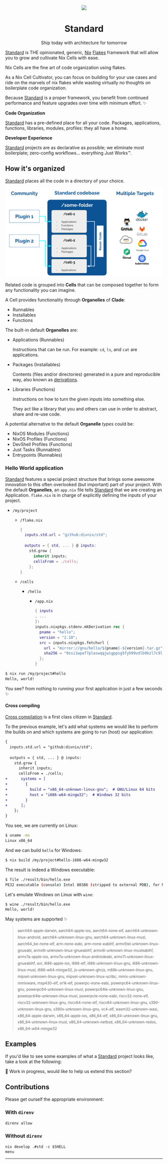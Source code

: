 <div align="center">
  <img src="https://github.com/divnix/std/raw/main/artwork/logo.png" width="250" />
  <h1>Standard</h1>
  <p>Ship today with architecture for tomorrow</span>
</div>

<!--
_By [Kevin Amado](https://github.com/kamadorueda),
with contributions from [David Arnold](https://github.com/blaggacao),
[Timothy DeHerrera](https://github.com/nrdxp)
and many more amazing people (see end of file for a full list)._
-->

[Standard][std] is THE opinionated, generic,
[Nix][nix] [Flakes][nix_flakes] framework
that will allow you to grow and cultivate
Nix Cells with ease.

Nix Cells are the fine art of code organization
using flakes.

As a Nix Cell Cultivator, you can focus on building
for your use cases and ride on the marvels of nix flakes
while wasting virtually no thoughts on boilerplate
code organization.

Because [Standard][std] is a proper framework,
you benefit from continued performance
and feature upgrades over time with minimum effort. :sparkles:

**Code Organization**

[Standard][std] has a pre-defined place
for all your code.
Packages, applications, functions, libraries, modules, profiles:
they all have a home.

**Developer Experience**

[Standard][std] projects
are as declarative as possible;
we eliminate most boilerplate;
zero-config workflows...
everything Just Works™.

## How it's organized

[Standard][std] places all the code in a directory of your choice.

![](./artwork/model.png)

Related code is grouped into **Cells**
that can be composed together
to form any functionality you can imagine.

A Cell provides functionality through **Organelles** of **Clade**:

- Runnables
- Installables
- Functions

The built-in default **Organelles** are:

- Applications (Runnables)

  Instructions that can be run.
  For example: `cd`, `ls`, and `cat` are applications.

- Packages (Installables)

  Contents (files and/or directories)
  generated in a pure and reproducible way,
  also known as [derivations][nix_drv].

- Libraries (Functions)

  Instructions on how to turn the given inputs
  into something else.

  They act like a library
  that you and others can use
  in order to abstract, share
  and re-use code.

A potential alternative to the default **Organelle** _types_ could be:

- NixOS Modules (Functions)
- NixOS Profiles (Functions)
- DevShell Profiles (Functions)
- Just Tasks (Runnables)
- Entrypoints (Runnables)

### Hello World application

[Standard][std] features a special project structure
that brings some awesome innovation
to this often overlooked (but important) part of your project.
With the default **Organelles**, an `app.nix` file tells [Standard][std]
that we are creating an Application.
`flake.nix` is in charge
of explicitly defining
the inputs of your project.

- `/my/project`

  - `/flake.nix`

    ```nix
    {
      inputs.std.url = "github:divnix/std";

      outputs = { std, ... } @ inputs:
        std.grow {
          inherit inputs;
          cellsFrom = ./cells;
        };
    }
    ```

  - `/cells`

    - `/hello`

      - `/app.nix`

        ```nix
        { inputs
        , ...
        }:
        inputs.nixpkgs.stdenv.mkDerivation rec {
          pname = "hello";
          version = "2.10";
          src = inputs.nixpkgs.fetchurl {
            url = "mirror://gnu/hello/${pname}-${version}.tar.gz";
            sha256 = "0ssi1wpaf7plaswqqjwigppsg5fyh99vdlb9kzl7c9lng89ndq1i";
          };
        }
        ```

```bash
$ nix run /my/project#hello
Hello, world!
```

You see? from nothing
to running your first application
in just a few seconds :sparkles:

#### Cross compiling

[Cross compilation][cross_compiler] is a first class citizen in [Standard][std].

To the previous example,
let's add what systems
we would like to perform the builds on
and which systems are going to run (host) our application:

```diff
{
  inputs.std.url = "github:divnix/std";

  outputs = { std, ... } @ inputs:
    std.grow {
      inherit inputs;
      cellsFrom = ./cells;
+      systems = [
+        {
+          build = "x86_64-unknown-linux-gnu";  # GNU/Linux 64 bits
+          host = "i686-w64-mingw32";  # Windows 32 bits
+        }
+      ];
    };
}
```

You see, we are currently on Linux:

```bash
$ uname -ms
Linux x86_64
```

And we can build `hello` for Windows:

```bash
$ nix build /my/project#hello-i686-w64-mingw32
```

The result is indeed a Windows executable:

```bash
$ file ./result/bin/hello.exe
PE32 executable (console) Intel 80386 (stripped to external PDB), for MS Windows
```

Let's emulate Windows on Linux with `wine`:

```bash
$ wine ./result/bin/hello.exe
Hello, world!
```

May systems are supported :sparkles:

<!--
Update with:

echo -e $(nix-instantiate --eval --expr '
  let std = builtins.getFlake "'$PWD'";
  in builtins.concatStringsSep ",\n> " (builtins.attrNames std.systems)
')
-->

> <sub>
> aarch64-apple-darwin,
> aarch64-apple-ios,
> aarch64-none-elf,
> aarch64-unknown-linux-android,
> aarch64-unknown-linux-gnu,
> aarch64-unknown-linux-musl,
> aarch64_be-none-elf,
> arm-none-eabi,
> arm-none-eabihf,
> armv5tel-unknown-linux-gnueabi,
> armv6l-unknown-linux-gnueabihf,
> armv6l-unknown-linux-musleabihf,
> armv7a-apple-ios,
> armv7a-unknown-linux-androideabi,
> armv7l-unknown-linux-gnueabihf,
> avr,
> i686-apple-ios,
> i686-elf,
> i686-unknown-linux-gnu,
> i686-unknown-linux-musl,
> i686-w64-mingw32,
> js-unknown-ghcjs,
> m68k-unknown-linux-gnu,
> mipsel-unknown-linux-gnu,
> mipsel-unknown-linux-uclibc,
> mmix-unknown-mmixware,
> msp430-elf,
> or1k-elf,
> powerpc-none-eabi,
> powerpc64-unknown-linux-gnu,
> powerpc64-unknown-linux-musl,
> powerpc64le-unknown-linux-gnu,
> powerpc64le-unknown-linux-musl,
> powerpcle-none-eabi,
> riscv32-none-elf,
> riscv32-unknown-linux-gnu,
> riscv64-none-elf,
> riscv64-unknown-linux-gnu,
> s390-unknown-linux-gnu,
> s390x-unknown-linux-gnu,
> vc4-elf,
> wasm32-unknown-wasi,
> x86_64-apple-darwin,
> x86_64-apple-ios,
> x86_64-elf,
> x86_64-unknown-linux-gnu,
> x86_64-unknown-linux-musl,
> x86_64-unknown-netbsd,
> x86_64-unknown-redox,
> x86_64-w64-mingw32
> </sub>

## Examples

If you'd like to see some examples
of what a [Standard][std] project looks like,
take a look at the following:

:construction: Work in progress, would like to help us extend this section?

## Contributions

Please get ourself the appropriate environment:

### With `direnv`

```console
direnv allow
```

### Without `direnv`

```console
nix develop .#std -c $SHELL
menu
```

---

[cross_compiler]: https://en.wikipedia.org/wiki/Cross_compiler
[hydra]: https://github.com/NixOS/hydra
[nix]: https://nixos.org/manual/nix/unstable
[nix_drv]: https://nixos.org/manual/nix/unstable/expressions/derivations.html
[nix_flakes]: https://nixos.wiki/wiki/Flakes
[std]: https://github.com/divnix/std
